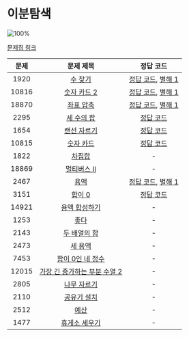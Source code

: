 # 이분탐색

![100%](https://progress-bar.dev/8/?scale=20&title=progress&width=500&color=babaca&suffix=/20)

[문제집 링크](https://www.acmicpc.net/workbook/view/8400)

| 문제 | 문제 제목 | 정답 코드 |
| :--: | :--: | :--: |
| 1920 | [수 찾기](https://www.acmicpc.net/problem/1920) | [정답 코드](../0x13/solutions/1920.cpp), [별해 1](../0x13/solutions/1920_1.cpp) |
| 10816 | [숫자 카드 2](https://www.acmicpc.net/problem/10816) | [정답 코드](../0x13/solutions/10816.cpp), [별해 1](../0x13/solutions/10816_1.cpp) |
| 18870 | [좌표 압축](https://www.acmicpc.net/problem/18870) | [정답 코드](../0x13/solutions/18870.cpp), [별해 1](../0x13/solutions/18870_1.cpp) |
| 2295 | [세 수의 합](https://www.acmicpc.net/problem/2295) | [정답 코드](../0x13/solutions/2295.cpp) |
| 1654 | [랜선 자르기](https://www.acmicpc.net/problem/1654) | [정답 코드](../0x13/solutions/1654.cpp) |
| 10815 | [숫자 카드](https://www.acmicpc.net/problem/10815) | [정답 코드](../0x13/solutions/10815.cpp) |
| 1822 | [차집합](https://www.acmicpc.net/problem/1822) | - |
| 18869 | [멀티버스 Ⅱ](https://www.acmicpc.net/problem/18869) | - |
| 2467 | [용액](https://www.acmicpc.net/problem/2467) | [정답 코드](../0x13/solutions/2467.cpp), [별해 1](../0x13/solutions/2467_1.cpp) |
| 3151 | [합이 0](https://www.acmicpc.net/problem/3151) | [정답 코드](../0x13/solutions/3151.cpp) |
| 14921 | [용액 합성하기](https://www.acmicpc.net/problem/14921) | - |
| 1253 | [좋다](https://www.acmicpc.net/problem/1253) | - |
| 2143 | [두 배열의 합](https://www.acmicpc.net/problem/2143) | - |
| 2473 | [세 용액](https://www.acmicpc.net/problem/2473) | - |
| 7453 | [합이 0인 네 정수](https://www.acmicpc.net/problem/7453) | - |
| 12015 | [가장 긴 증가하는 부분 수열 2](https://www.acmicpc.net/problem/12015) | - |
| 2805 | [나무 자르기](https://www.acmicpc.net/problem/2805) | - |
| 2110 | [공유기 설치](https://www.acmicpc.net/problem/2110) | - |
| 2512 | [예산](https://www.acmicpc.net/problem/2512) | - |
| 1477 | [휴게소 세우기](https://www.acmicpc.net/problem/1477) | - |
